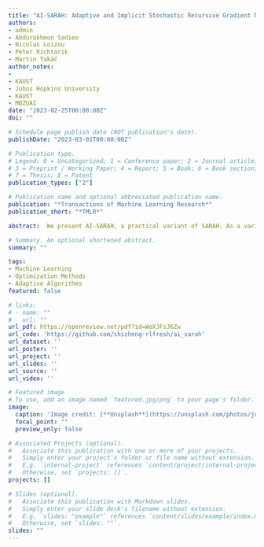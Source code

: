 ```yaml
---
title: "AI-SARAH: Adaptive and Implicit Stochastic Recursive Gradient Methods"
authors:
- admin
- Abdurakhmon Sadiev
- Nicolas Loizou
- Peter Richtárik
- Martin Takáč
author_notes:
- 
- KAUST
- Johns Hopkins University
- KAUST
- MBZUAI
date: "2023-02-25T00:00:00Z"
doi: ""

# Schedule page publish date (NOT publication's date).
publishDate: "2023-03-01T00:00:00Z"

# Publication type.
# Legend: 0 = Uncategorized; 1 = Conference paper; 2 = Journal article;
# 3 = Preprint / Working Paper; 4 = Report; 5 = Book; 6 = Book section;
# 7 = Thesis; 8 = Patent
publication_types: ["2"]

# Publication name and optional abbreviated publication name.
publication: "*Transactions of Machine Learning Research*"
publication_short: "*TMLR*"

abstract:  We present AI-SARAH, a practical variant of SARAH. As a variant of SARAH, this algorithm employs the stochastic recursive gradient yet adjusts step-size based on local geometry. AI-SARAH implicitly computes step-size and efficiently estimates local Lipschitz smoothness of stochastic functions. It is fully adaptive, tune-free, straightforward to implement, and computationally efficient. We provide technical insight and intuitive illustrations on its design and convergence. We conduct extensive empirical analysis and demonstrate its strong performance compared with its classical counterparts and other state-of-the-art first-order methods in solving convex machine learning problems.

# Summary. An optional shortened abstract.
summary: ""

tags:
- Machine Learning
- Optimization Methods
- Adaptive Algorithms
featured: false

# links:
# - name: ""
#   url: ""
url_pdf: https://openreview.net/pdf?id=WoXJFsJ6Zw
url_code: 'https://github.com/shizheng-rlfresh/ai_sarah'
url_dataset: ''
url_poster: ''
url_project: ''
url_slides: ''
url_source: ''
url_video: ''

# Featured image
# To use, add an image named `featured.jpg/png` to your page's folder. 
image:
  caption: 'Image credit: [**Unsplash**](https://unsplash.com/photos/jdD8gXaTZsc)'
  focal_point: ""
  preview_only: false

# Associated Projects (optional).
#   Associate this publication with one or more of your projects.
#   Simply enter your project's folder or file name without extension.
#   E.g. `internal-project` references `content/project/internal-project/index.md`.
#   Otherwise, set `projects: []`.
projects: []

# Slides (optional).
#   Associate this publication with Markdown slides.
#   Simply enter your slide deck's filename without extension.
#   E.g. `slides: "example"` references `content/slides/example/index.md`.
#   Otherwise, set `slides: ""`.
slides: ""
---
```


<!-- {{% callout note %}}
Click the *Cite* button above to demo the feature to enable visitors to import publication metadata into their reference management software.
{{% /callout %}}

{{% callout note %}}
Create your slides in Markdown - click the *Slides* button to check out the example.
{{% /callout %}}

Supplementary notes can be added here, including [code, math, and images](https://wowchemy.com/docs/writing-markdown-latex/). -->
